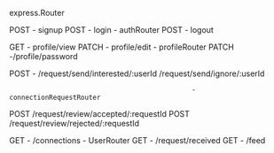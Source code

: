 express.Router

POST - signup
POST - login    - authRouter
POST - logout

GET - profile/view
PATCH - profile/edit   - profileRouter
PATCH -/profile/password


POST -   /request/send/interested/:userId
         /request/send/ignore/:userId
     
                                                  - connectionRequestRouter
POST      /request/review/accepted/:requestId
POST      /request/review/rejected/:requestId


GET - /connections          - UserRouter
GET - /request/received
GET - /feed